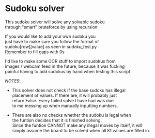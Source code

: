 # Sudoku solver #

This sudoku solver will solve any solvable sudoku  
through "smart" bruteforce by using recursion  

If you would like to add your own sudoku you  
just have to make sure you follow the format of  
sudoku[row][value] as seen in sudoku_test.py  
Remember to fill gaps with 0s

I'd like to make some OCR stuff to import sudokus from  
images / webcam feed in the future, because it was fucking  
painful having to add sudokus by hand when testing this script

*NOTES*:

-   This solver does not check if the base sudoku has illegal  
      placement of values. If there are, it will probably just  
      return False. Every failed solve I have had was due  
      to me messing up when manually inputting numbers.

-   There are also no checks whether the sudoku is legal when  
      the funtion decides that it is finished solving.  
      Since the funtion CANNOT make any illegal moves by itself, it will  
      simply assume the board to be solved when all 81 values are filled in.

